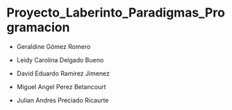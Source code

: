 # Proyecto_Laberinto_Paradigmas_Programacion

- Geraldine Gómez Romero

- Leidy Carolina Delgado Bueno

- David Eduardo Ramirez Jimenez

- Miguel Angel Perez Betancourt

- Julian Andres Preciado Ricaurte
